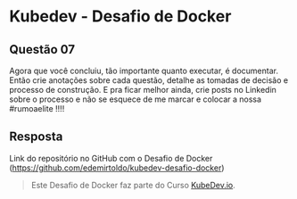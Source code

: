 # Kubedev - Desafio de Docker

## Questão 07

Agora que você concluiu, tão importante quanto executar, é documentar. Então crie
anotações sobre cada questão, detalhe as tomadas de decisão e processo de construção.
E pra ficar melhor ainda, crie posts no Linkedin sobre o processo e não se esquece de
me marcar e colocar a nossa #rumoaelite !!!!



## Resposta

Link do repositório no GitHub com o Desafio de Docker (https://github.com/edemirtoldo/kubedev-desafio-docker)


>Este Desafio de Docker faz parte do Curso [KubeDev.io](https://kubedev.io/).